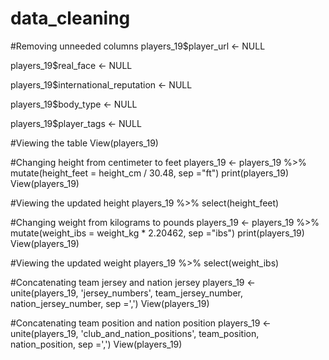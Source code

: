 # data_cleaning
#Removing unneeded columns
players_19$player_url <- NULL

players_19$real_face <- NULL

players_19$international_reputation <- NULL

players_19$body_type <- NULL

players_19$player_tags <- NULL

#Viewing the table
View(players_19)

#Changing height from centimeter to feet
players_19 <- players_19 %>% 
  mutate(height_feet = height_cm / 30.48, sep ="ft")
print(players_19)
View(players_19)

#Viewing the updated height
players_19 %>% 
  select(height_feet)

#Changing weight from kilograms to pounds
players_19 <- players_19 %>% 
  mutate(weight_ibs = weight_kg * 2.20462, sep ="ibs")
print(players_19)
View(players_19)

#Viewing the updated weight
players_19 %>% 
  select(weight_ibs)

#Concatenating team jersey and nation jersey
players_19 <- unite(players_19, 'jersey_numbers', team_jersey_number, nation_jersey_number, sep =',')
View(players_19)

#Concatenating team position and nation position
players_19 <- unite(players_19, 'club_and_nation_positions', team_position, nation_position, sep =',')
View(players_19)
